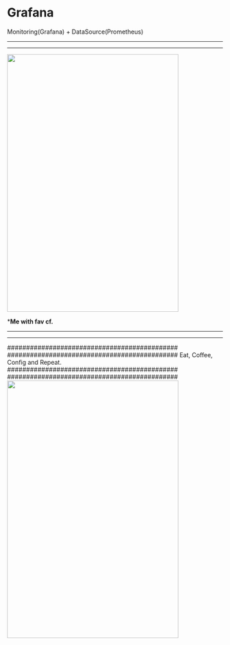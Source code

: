 # Grafana
Monitoring(Grafana) + DataSource(Prometheus) 

*****************************************************************
*****************************************************************

<img src="https://github.com/DangSys/Grafana/assets/168504365/14c31482-c9df-45b0-9d78-bd576a2c7a2d" width="400" height="600" />

***********************************Me with fav cf.**********************************

*****************************************************************
*****************************************************************
#############################################
#############################################
Eat, Coffee, Config and Repeat.
#############################################
#############################################
<img src="https://github.com/DangSys/Grafana/assets/168504365/14c31482-c9df-45b0-9d78-bd576a2c7a2d" width="400" height="600" />

